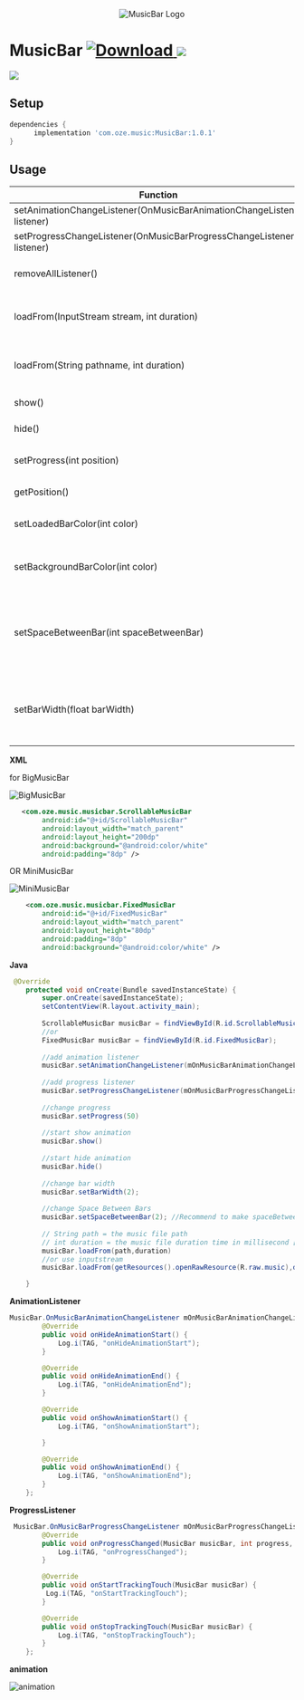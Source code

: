 <p align="center">
  <img src="https://github.com/emadabdalrahman/MusicBar/blob/master/ScreenShots/sound-bars-pulse.png?raw=true" alt="MusicBar Logo"/>
</p>

# MusicBar  [ ![Download](https://api.bintray.com/packages/emad/maven/MusicBar/images/download.svg) ](https://bintray.com/emad/maven/MusicBar/_latestVersion) ![](https://img.shields.io/badge/minSdkVersion-15-orange.svg)

![](https://github.com/emadabdalrahman/MusicBar/blob/master/ScreenShots/full-optimize.gif?raw=true)

## Setup

```groovy
dependencies {
      implementation 'com.oze.music:MusicBar:1.0.1'
}
```
## Usage

Function | Description
------------ | -------------
setAnimationChangeListener(OnMusicBarAnimationChangeListener listener) | animation listener
setProgressChangeListener(OnMusicBarProgressChangeListener listener) | progress listener
removeAllListener() | remove Progress and Animation listener
loadFrom(InputStream stream, int duration) | take the music file InputStream with music duration in millisecond
loadFrom(String pathname, int duration) | take the music file path with music duration in millisecond
show() | start show animation
hide() | start hide animation
setProgress(int position) | move to specified position (in milisecand) 
getPosition() | return current progress position
setLoadedBarColor(int color) | change progressed bar color **default RED**
setBackgroundBarColor(int color) | change unprogressed bar color **default #dfd6d6**
setSpaceBetweenBar(int spaceBetweenBar) | change distance between bars (in px) **default 2** Recommend to make spaceBetweenBar equal barWidth
setBarWidth(float barWidth) | change bar width (in px) **default 2** Recommend to make barWidth equal spaceBetweenBar


**XML** 

for BigMusicBar

![BigMusicBar](https://github.com/emadabdalrahman/MusicBar/blob/master/ScreenShots/BigMusicBar.png?raw=true)
```XML
   <com.oze.music.musicbar.ScrollableMusicBar
        android:id="@+id/ScrollableMusicBar"
        android:layout_width="match_parent"
        android:layout_height="200dp"
        android:background="@android:color/white"
        android:padding="8dp" />
```
OR MiniMusicBar 

![MiniMusicBar](https://github.com/emadabdalrahman/MusicBar/blob/master/ScreenShots/MiniMusicBar.png?raw=true) 
```XML
    <com.oze.music.musicbar.FixedMusicBar
        android:id="@+id/FixedMusicBar"
        android:layout_width="match_parent"
        android:layout_height="80dp"
        android:padding="8dp"
        android:background="@android:color/white" />
```
**Java**
```java
 @Override
    protected void onCreate(Bundle savedInstanceState) {
        super.onCreate(savedInstanceState);
        setContentView(R.layout.activity_main);
        
        ScrollableMusicBar musicBar = findViewById(R.id.ScrollableMusicBar);
        //or  
        FixedMusicBar musicBar = findViewById(R.id.FixedMusicBar);
        
        //add animation listener
        musicBar.setAnimationChangeListener(mOnMusicBarAnimationChangeListener);
        
        //add progress listener
        musicBar.setProgressChangeListener(mOnMusicBarProgressChangeListener);
        
        //change progress 
        musicBar.setProgress(50)
        
        //start show animation
        musicBar.show()
        
        //start hide animation
        musicBar.hide()
        
        //change bar width
        musicBar.setBarWidth(2);
        
        //change Space Between Bars
        musicBar.setSpaceBetweenBar(2); //Recommend to make spaceBetweenBar equal barWidth
       
        // String path = the music file path
        // int duration = the music file duration time in millisecond [mediaPlayer.getDuration()]
        musicBar.loadFrom(path,duration)
        //or use inputstream 
        musicBar.loadFrom(getResources().openRawResource(R.raw.music),duration());

    }

```


**AnimationListener**
```Java
MusicBar.OnMusicBarAnimationChangeListener mOnMusicBarAnimationChangeListener = new MusicBar.OnMusicBarAnimationChangeListener() {
        @Override
        public void onHideAnimationStart() {
            Log.i(TAG, "onHideAnimationStart");
        }

        @Override
        public void onHideAnimationEnd() {
            Log.i(TAG, "onHideAnimationEnd");
        }

        @Override
        public void onShowAnimationStart() {
            Log.i(TAG, "onShowAnimationStart");

        }

        @Override
        public void onShowAnimationEnd() {
            Log.i(TAG, "onShowAnimationEnd");
        }
    };
```
**ProgressListener**
```Java
 MusicBar.OnMusicBarProgressChangeListener mOnMusicBarProgressChangeListener = new MusicBar.OnMusicBarProgressChangeListener() {
        @Override
        public void onProgressChanged(MusicBar musicBar, int progress, boolean fromUser) {
            Log.i(TAG, "onProgressChanged");
        }

        @Override
        public void onStartTrackingTouch(MusicBar musicBar) {
         Log.i(TAG, "onStartTrackingTouch");
        }

        @Override
        public void onStopTrackingTouch(MusicBar musicBar) {
            Log.i(TAG, "onStopTrackingTouch");
        }
    };
```
**animation**

![animation](https://github.com/emadabdalrahman/MusicBar/blob/master/ScreenShots/animation-optimize.gif?raw=true)
